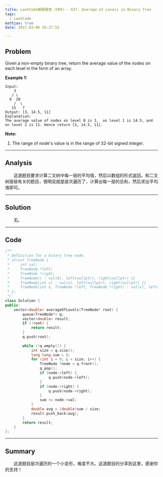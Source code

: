 ```yaml
---
title: LeetCode解题报告（309)-- 637. Average of Levels in Binary Tree
tags:
  - LeetCode
mathjax: true
date: 2021-03-06 16:27:52

---
```


## Problem

Given a non-empty binary tree, return the average value of the nodes on each level in the form of an array.

<!-- more -->

**Example 1:**

```
Input:
    3
   / \
  9  20
    /  \
   15   7
Output: [3, 14.5, 11]
Explanation:
The average value of nodes on level 0 is 3,  on level 1 is 14.5, and on level 2 is 11. Hence return [3, 14.5, 11].
```

**Note:**

1. The range of node's value is in the range of 32-bit signed integer.

------

## Analysis

&emsp;&emsp;这道题目要求计算二叉树中每一层的平均值，然后以数组的形式返回。和二叉树层级有关的题目，很明显就是层次遍历了，计算出每一层的总和，然后求出平均值即可。

------

## Solution

&emsp;&emsp;无。

------

## Code

```c++
/**
 * Definition for a binary tree node.
 * struct TreeNode {
 *     int val;
 *     TreeNode *left;
 *     TreeNode *right;
 *     TreeNode() : val(0), left(nullptr), right(nullptr) {}
 *     TreeNode(int x) : val(x), left(nullptr), right(nullptr) {}
 *     TreeNode(int x, TreeNode *left, TreeNode *right) : val(x), left(left), right(right) {}
 * };
 */
class Solution {
public:
    vector<double> averageOfLevels(TreeNode* root) {
        queue<TreeNode*> q;
        vector<double> result;
        if (!root) {
            return result;
        }
        q.push(root);
        
        while (!q.empty()) {
            int size = q.size();
            long long sum = 0;
            for (int i = 0; i < size; i++) {
                TreeNode *node = q.front();
                q.pop();
                if (node->left) {
                    q.push(node->left);
                }
                if (node->right) {
                    q.push(node->right);
                }
                sum += node->val;
            }
            double avg = (double)sum / size;
            result.push_back(avg);
        }
        return result;
    }
};
```

------

## Summary

&emsp;&emsp;这道题目层次遍历的一个小变形，难度不大。这道题目的分享到这里，感谢你的支持！
